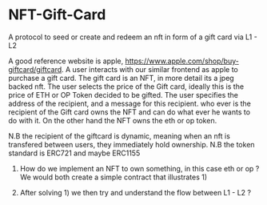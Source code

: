 # NFT-Gift-Card
 A protocol to seed or create and redeem an nft in form of a gift card via L1 - L2

 A good reference website is apple, https://www.apple.com/shop/buy-giftcard/giftcard.
 A user interacts with our similar frontend as apple to purchase a gift card. The gift card is an NFT, in more detail its a jpeg backed nft.
 The user selects the price of the Gift card, ideally this is the price of ETH or OP Token decided to be gifted.
 The user specifies the address of the recipient, and a message for this recipient.
 who ever is the recipient of the Gift card owns the NFT and can do what ever he wants to do with it. 
 On the other hand the NFT owns the eth or op token.
 
 N.B the recipient of the giftcard is dynamic, meaning when an nft is transfered between users, they immediately hold ownership.
 N.B the token standard is ERC721 and maybe ERC1155
 
 1) How do we implement an NFT to own something, in this case eth or op ?
 We would both create a simple contract that illustrates 1)
 
 2) After solving 1) we then try and understand the flow between L1 - L2 ?

